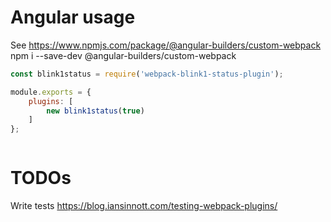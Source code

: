 # Angular usage
See https://www.npmjs.com/package/@angular-builders/custom-webpack
npm i --save-dev @angular-builders/custom-webpack

```javascript
const blink1status = require('webpack-blink1-status-plugin');

module.exports = {
	plugins: [
		new blink1status(true)
	]
};
```

```typescript

```

# TODOs
Write tests https://blog.iansinnott.com/testing-webpack-plugins/
